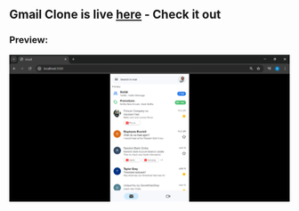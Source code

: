 ## Gmail Clone is live [here](https://bharath-designer.github.io/Genspark_Tasks/Day41_June_6/Gmail_Clone) - Check it out


### Preview:
![](Output.png)